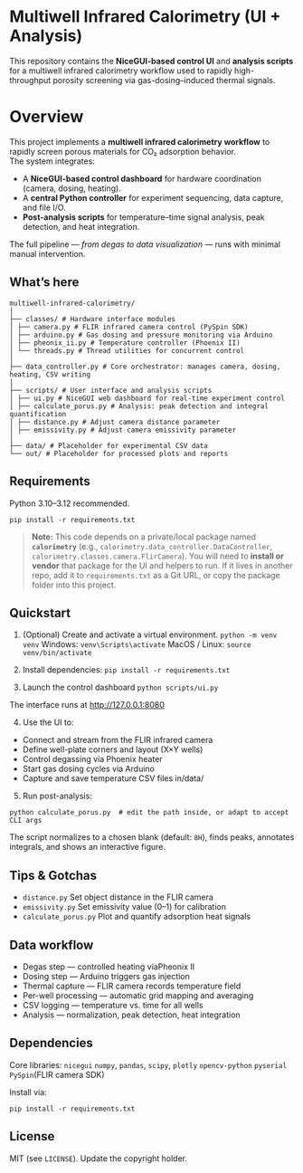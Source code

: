 # Multiwell Infrared Calorimetry (UI + Analysis)

This repository contains the **NiceGUI-based control UI** and **analysis scripts** for a multiwell infrared calorimetry workflow used to rapidly high-throughput porosity screening via gas-dosing–induced thermal signals.

# Overview
This project implements a **multiwell infrared calorimetry workflow** to rapidly screen porous materials for CO₂ adsorption behavior.  
The system integrates:

- A **NiceGUI-based control dashboard** for hardware coordination (camera, dosing, heating).  
- A **central Python controller** for experiment sequencing, data capture, and file I/O.  
- **Post-analysis scripts** for temperature–time signal analysis, peak detection, and heat integration.  

The full pipeline — *from degas to data visualization* — runs with minimal manual intervention.

## What’s here

```
multiwell-infrared-calorimetry/
│
├── classes/ # Hardware interface modules
│ ├── camera.py # FLIR infrared camera control (PySpin SDK)
│ ├── arduino.py # Gas dosing and pressure monitoring via Arduino
│ ├── pheonix_ii.py # Temperature controller (Phoenix II)
│ └── threads.py # Thread utilities for concurrent control
│
├── data_controller.py # Core orchestrator: manages camera, dosing, heating, CSV writing
│
├── scripts/ # User interface and analysis scripts
│ ├── ui.py # NiceGUI web dashboard for real-time experiment control
│ ├── calculate_porus.py # Analysis: peak detection and integral quantification
│ ├── distance.py # Adjust camera distance parameter
│ ├── emissivity.py # Adjust camera emissivity parameter
│
├── data/ # Placeholder for experimental CSV data
└── out/ # Placeholder for processed plots and reports
```

## Requirements

Python 3.10–3.12 recommended.

```
pip install -r requirements.txt
```

> **Note:** This code depends on a private/local package named **`calorimetry`** (e.g., `calorimetry.data_controller.DataController`, `calorimetry.classes.camera.FlirCamera`). You will need to **install or vendor** that package for the UI and helpers to run. If it lives in another repo, add it to `requirements.txt` as a Git URL, or copy the package folder into this project.

## Quickstart

1. (Optional) Create and activate a virtual environment.
`python -m venv venv`
Windows: `venv\Scripts\activate`
MacOS / Linux: `source venv/bin/activate`

2. Install dependencies:
`pip install -r requirements.txt`

3. Launch the control dashboard
`python scripts/ui.py`

The interface runs at http://127.0.0.1:8080

4. Use the UI to:

- Connect and stream from the FLIR infrared camera
- Define well-plate corners and layout (X×Y wells)
- Control degassing via Phoenix heater
- Start gas dosing cycles via Arduino
- Capture and save temperature CSV files in/data/

5. Run post-analysis:

```
python calculate_porus.py  # edit the path inside, or adapt to accept CLI args
```

The script normalizes to a chosen blank (default: `8H`), finds peaks, annotates integrals, and shows an interactive figure.

## Tips & Gotchas

- `distance.py` Set object distance in the FLIR camera
- `emissivity.py` Set emissivity value (0–1) for calibration 
- `calculate_porus.py` Plot and quantify adsorption heat signals

## Data workflow

- Degas step — controlled heating viaPheonix II
- Dosing step — Arduino triggers gas injection
- Thermal capture — FLIR camera records temperature field
- Per-well processing — automatic grid mapping and averaging
- CSV logging — temperature vs. time for all wells
- Analysis — normalization, peak detection, heat integration

## Dependencies
Core libraries:
`nicegui`
`numpy`, `pandas`, `scipy`, `plotly`
`opencv-python`
`pyserial`
`PySpin`(FLIR camera SDK)

Install via:

```
pip install -r requirements.txt
```

## License

MIT (see `LICENSE`). Update the copyright holder.
